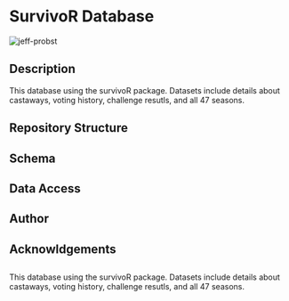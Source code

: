 # SurvivoR Database
![jeff-probst](https://github.com/user-attachments/assets/5771e248-d463-4d33-9d7d-ee136f304aef)


## Description

This database using the survivoR package. Datasets include details about castaways, voting history, challenge resutls, and all 47 seasons. 

## Repository Structure

## Schema

## Data Access

## Author

## Acknowldgements

## 

This database using the survivoR package. Datasets include details about castaways, voting history, challenge resutls, and all 47 seasons. 

